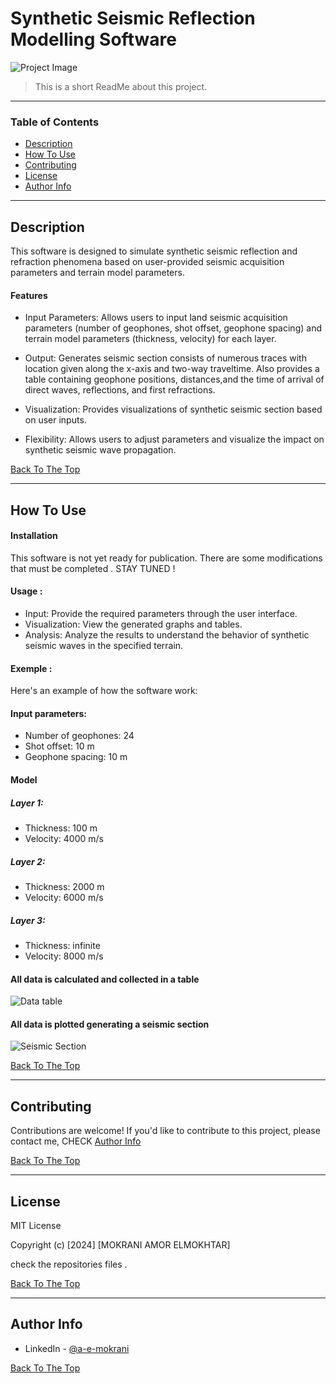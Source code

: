 # Synthetic Seismic Reflection Modelling Software


![Project Image](project-image-url)

> This is a short ReadMe about this project.

---

### Table of Contents 

- [Description](#description)
- [How To Use](#how-to-use)
- [Contributing](#contributing)
- [License](#license)
- [Author Info](#author-info)

---

## Description

This software is designed to simulate synthetic seismic reflection and refraction phenomena based on user-provided seismic acquisition parameters and terrain model parameters.

#### Features

- Input Parameters: Allows users to input land seismic acquisition parameters (number of geophones, shot offset, geophone spacing) and terrain model parameters (thickness, velocity) for each layer.

- Output: Generates seismic section consists of numerous traces with location given along the x-axis and two-way traveltime. 
Also provides a table containing geophone positions, distances,and the time of arrival of direct waves, reflections, and first refractions.

- Visualization: Provides visualizations of synthetic seismic section based on user inputs.

- Flexibility: Allows users to adjust parameters and visualize the impact on synthetic seismic wave propagation.


[Back To The Top](#table-of-contents)

---

## How To Use

#### Installation
This software is not yet ready for publication. There are some modifications that must be completed . STAY TUNED ! 

#### Usage : 

- Input: Provide the required parameters through the user interface.
- Visualization: View the generated graphs and tables.
- Analysis: Analyze the results to understand the behavior of synthetic seismic waves in the specified terrain.

#### Exemple : 
Here's an example of how the software work:
#### Input parameters: 
- Number of geophones: 24
- Shot offset: 10 m
- Geophone spacing: 10 m
#### Model 
##### Layer 1:
- Thickness: 100 m
- Velocity: 4000 m/s
##### Layer 2:
- Thickness: 2000 m
- Velocity: 6000 m/s
##### Layer 3:
- Thickness: infinite 
- Velocity: 8000 m/s

#### All data is calculated and collected in a table

![Data table](project-image-url)

#### All data is plotted generating a seismic section

![Seismic Section](project-image-url)


[Back To The Top](#table-of-contents)

---

## Contributing

Contributions are welcome! If you'd like to contribute to this project, please contact me, CHECK [Author Info](#author-info) 

[Back To The Top](#table-of-contents)

---

## License

MIT License

Copyright (c) [2024] [MOKRANI AMOR ELMOKHTAR]

check the repositories files . 

[Back To The Top](#table-of-contents)

---

## Author Info

- LinkedIn - [@a-e-mokrani](https://www.linkedin.com/in/a-e-mokrani/)


[Back To The Top](#table-of-contents)
